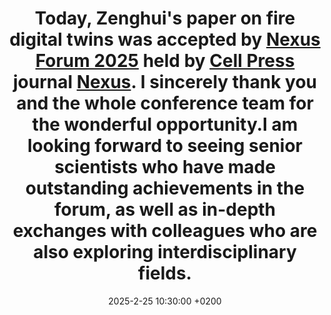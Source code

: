 ---
title: >-
 Today, Zenghui's paper on fire digital twins was accepted by [Nexus Forum 2025](https://nexusforum.org/nexus2025/index.html) held by [Cell Press](https://www.cell.com/) journal [Nexus](https://www.cell.com/nexus/home). I sincerely thank you and the whole conference team for the wonderful opportunity.I am looking forward to seeing senior scientists who have made outstanding achievements in the forum, as well as in-depth exchanges with colleagues who are also exploring interdisciplinary fields.
date: 2025-2-25 10:30:00 +0200
---